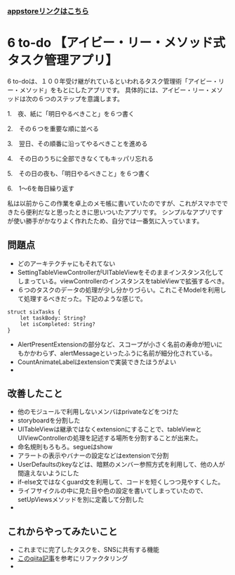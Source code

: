 ### [appstoreリンクはこちら](https://apps.apple.com/jp/app/6-to-do-%E3%82%A2%E3%82%A4%E3%83%93%E3%83%BC-%E3%83%AA%E3%83%BC-%E3%83%A1%E3%82%BD%E3%83%83%E3%83%89%E5%BC%8F%E3%82%BF%E3%82%B9%E3%82%AF%E7%AE%A1%E7%90%86%E3%82%A2%E3%83%97%E3%83%AA/id1555816223#?platform=iphone)

# 6 to-do 【アイビー・リー・メソッド式タスク管理アプリ‪】‬

6 to-doは、１００年受け継がれているといわれるタスク管理術「アイビー・リー・メソッド」をもとにしたアプリです。
具体的には、アイビー・リー・メソッドは次の６つのステップを意識します。


1.　夜、紙に「明日やるべきこと」を６つ書く

2.　その６つを重要な順に並べる

3.　翌日、その順番に沿ってやるべきことを進める

4.　その日のうちに全部できなくてもキッパリ忘れる

5.　その日の夜も、「明日やるべきこと」を６つ書く

6.　1〜6を毎日繰り返す


私は以前からこの作業を卓上のメモ帳に書いていたのですが、これがスマホでできたら便利だなと思ったときに思いついたアプリです。
シンプルなアプリですが使い勝手がかなりよく作れたため、自分では一番気に入っています。

## 問題点
- どのアーキテクチャにもそれてない
- SettingTableViewControllerがUITableViewをそのままインスタンス化してしまっている。viewControllerのインスタンスをtableViewで拡張するべき。
- ６つのタスクのデータの処理が少し分かりづらい。これこそModelを利用して処理するべきだった。下記のような感じで。
~~~
struct sixTasks {
    let taskBody: String?
    let isCompleted: String?
}
~~~
- AlertPresentExtensionの部分など、スコープが小さく名前の寿命が短いにもかかわらず、alertMessageといったふうに名前が細分化されている。
- CountAnimateLabelはextensionで実装できたほうがよい
- 

## 改善したこと
- 他のモジュールで利用しないメンバはprivateなどをつけた
- storyboardを分割した
- UITableViewは継承ではなくextensionにすることで、tableViewとUIViewControllerの処理を記述する場所を分割することが出来た。
- 命名規則もろもろ。segueはshow
- アラートの表示やバナーの設定などはextensionで分割
- UserDefaultsのkeyなどは、暗黙のメンバー参照方式を利用して、他の人が間違えないようにした
- if-else文ではなくguard文を利用して、コードを短くしつつ見やすくした。
- ライフサイクルの中に見た目や色の設定を書いてしまっていたので、setUpViewsメソッドを別に定義して分割した
- 

## これからやってみたいこと
- これまでに完了したタスクを、SNSに共有する機能
- [このqiita記事](https://qiita.com/MaShunzhe/items/ed74b48656729389a6e6)を参考にリファクタリング
- 
